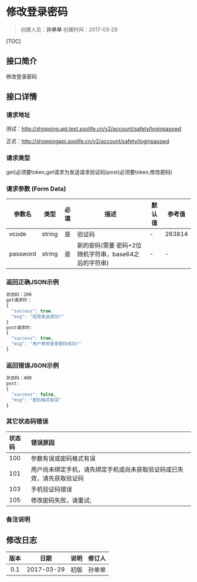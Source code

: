 # 修改登录密码
>创建人员：**孙单单**
>创建时间：2017-03-29

[TOC]

## 接口简介
修改登录密码

## 接口详情

### 请求地址
测试：http://shopping.api.test.soolife.cn/v2/account/safety/loginpasswd

正式：http://shoppingapi.soolife.cn/v2/account/safety/loginpasswd

### 请求类型
get(必须要token,get请求为发送请求验证码)post(必须要token,修改密码)

### 请求参数 (Form Data)
| 参数名      |   类型   |  必填  | 描述                               | 默认值  | 参考值    |
| -------- | :----: | :--: | -------------------------------- | ---- | ------ |
| vcode    | string |  是   | 验证码                              | -    | 263814 |
| password | string |  是   | 新的密码(需要 密码+2位随机字符串，base64之后的字符串) | -    | -      |

### 返回正确JSON示例
```javascript
状态码：200
get请求时：
{
  "success": true,
  "msg": "短信发送成功!"
}
post请求时:
{
  "success": true,
  "msg": "用户修改登录密码成功!"
}
```
### 返回错误JSON示例
```javascript
状态码：400
post:
{
  "success": false,
  "msg": "密码格式有误"
}
```

### 其它状态码错误
| 状态码  | 错误原因                                |
| :--- | :---------------------------------- |
| 100  | 参数有误或密码格式有误                         |
| 101  | 用户尚未绑定手机，请先绑定手机或尚未获取验证码或已失效，请先获取验证码 |
| 103  | 手机验证码错误                             |
| 105  | 修改密码失败，请重试;                         |

### 备注说明


## 修改日志
|  版本  |     日期     | 说明   | 修订人  |
| :--: | :--------: | :--- | :--- |
| 0.1  | 2017-03-29 | 初版   | 孙单单  |
